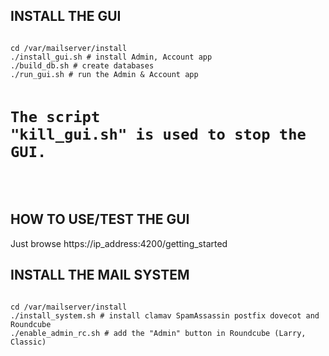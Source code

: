 <h2>INSTALL THE GUI</h2>
<pre><code>
cd /var/mailserver/install
./install_gui.sh # install Admin, Account app
./build_db.sh # create databases
./run_gui.sh # run the Admin & Account app

# The script "kill_gui.sh" is used to stop the GUI.</p>
</code></pre>

<h2>HOW TO USE/TEST THE GUI</h2>
<p>Just browse https://ip_address:4200/getting_started</p>

<h2>INSTALL THE MAIL SYSTEM</h2>
<pre><code>
cd /var/mailserver/install
./install_system.sh # install clamav SpamAssassin postfix dovecot and Roundcube
./enable_admin_rc.sh # add the "Admin" button in Roundcube (Larry, Classic)
</code></pre>
